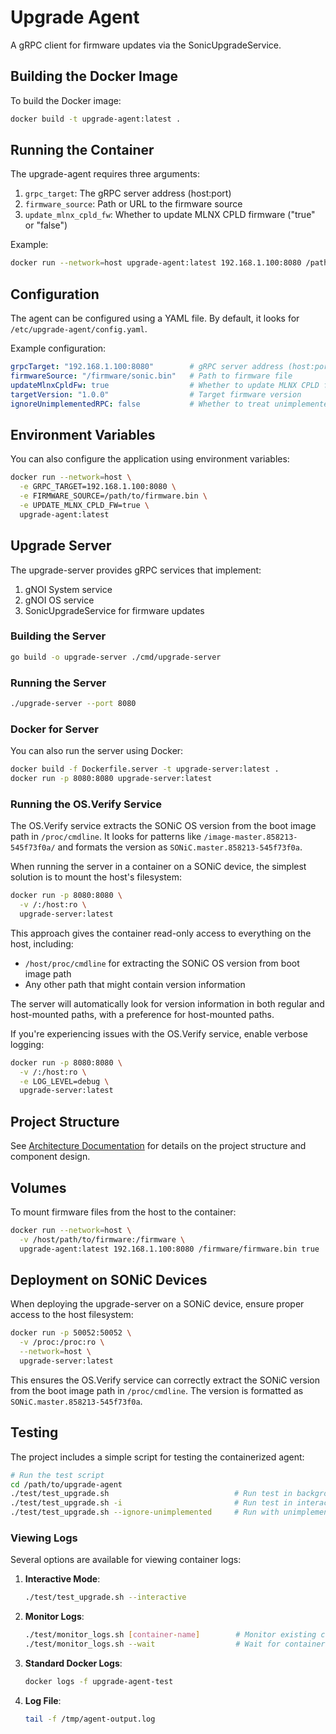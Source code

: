 # Upgrade Agent

A gRPC client for firmware updates via the SonicUpgradeService.

## Building the Docker Image

To build the Docker image:

```bash
docker build -t upgrade-agent:latest .
```

## Running the Container

The upgrade-agent requires three arguments:
1. `grpc_target`: The gRPC server address (host:port)
2. `firmware_source`: Path or URL to the firmware source
3. `update_mlnx_cpld_fw`: Whether to update MLNX CPLD firmware ("true" or "false")

Example:

```bash
docker run --network=host upgrade-agent:latest 192.168.1.100:8080 /path/to/firmware.bin true
```

## Configuration

The agent can be configured using a YAML file. By default, it looks for `/etc/upgrade-agent/config.yaml`.

Example configuration:

```yaml
grpcTarget: "192.168.1.100:8080"        # gRPC server address (host:port)
firmwareSource: "/firmware/sonic.bin"   # Path to firmware file
updateMlnxCpldFw: true                  # Whether to update MLNX CPLD firmware
targetVersion: "1.0.0"                  # Target firmware version
ignoreUnimplementedRPC: false           # Whether to treat unimplemented gRPC errors as success (for testing)
```

## Environment Variables

You can also configure the application using environment variables:

```bash
docker run --network=host \
  -e GRPC_TARGET=192.168.1.100:8080 \
  -e FIRMWARE_SOURCE=/path/to/firmware.bin \
  -e UPDATE_MLNX_CPLD_FW=true \
  upgrade-agent:latest
```

## Upgrade Server

The upgrade-server provides gRPC services that implement:
1. gNOI System service
2. gNOI OS service
3. SonicUpgradeService for firmware updates

### Building the Server

```bash
go build -o upgrade-server ./cmd/upgrade-server
```

### Running the Server

```bash
./upgrade-server --port 8080
```

### Docker for Server

You can also run the server using Docker:

```bash
docker build -f Dockerfile.server -t upgrade-server:latest .
docker run -p 8080:8080 upgrade-server:latest
```

### Running the OS.Verify Service

The OS.Verify service extracts the SONiC OS version from the boot image path in `/proc/cmdline`. It looks for patterns like `/image-master.858213-545f73f0a/` and formats the version as `SONiC.master.858213-545f73f0a`.

When running the server in a container on a SONiC device, the simplest solution is to mount the host's filesystem:

```bash
docker run -p 8080:8080 \
  -v /:/host:ro \
  upgrade-server:latest
```

This approach gives the container read-only access to everything on the host, including:
- `/host/proc/cmdline` for extracting the SONiC OS version from boot image path
- Any other path that might contain version information

The server will automatically look for version information in both regular and host-mounted paths, with a preference for host-mounted paths.

If you're experiencing issues with the OS.Verify service, enable verbose logging:

```bash
docker run -p 8080:8080 \
  -v /:/host:ro \
  -e LOG_LEVEL=debug \
  upgrade-server:latest
```

## Project Structure

See [Architecture Documentation](docs/architecture.md) for details on the project structure and component design.

## Volumes

To mount firmware files from the host to the container:

```bash
docker run --network=host \
  -v /host/path/to/firmware:/firmware \
  upgrade-agent:latest 192.168.1.100:8080 /firmware/firmware.bin true
```

## Deployment on SONiC Devices

When deploying the upgrade-server on a SONiC device, ensure proper access to the host filesystem:

```bash
docker run -p 50052:50052 \
  -v /proc:/proc:ro \
  --network=host \
  upgrade-server:latest
```

This ensures the OS.Verify service can correctly extract the SONiC version from the boot image path in `/proc/cmdline`. The version is formatted as `SONiC.master.858213-545f73f0a`.

## Testing

The project includes a simple script for testing the containerized agent:

```bash
# Run the test script
cd /path/to/upgrade-agent
./test/test_upgrade.sh                            # Run test in background mode
./test/test_upgrade.sh -i                         # Run test in interactive mode with logs visible
./test/test_upgrade.sh --ignore-unimplemented     # Run with unimplemented gRPC errors treated as success
```

### Viewing Logs

Several options are available for viewing container logs:

1. **Interactive Mode**:
   ```bash
   ./test/test_upgrade.sh --interactive
   ```

2. **Monitor Logs**:
   ```bash
   ./test/monitor_logs.sh [container-name]        # Monitor existing container
   ./test/monitor_logs.sh --wait                  # Wait for container and monitor until test completes
   ```

3. **Standard Docker Logs**:
   ```bash
   docker logs -f upgrade-agent-test
   ```

4. **Log File**:
   ```bash
   tail -f /tmp/agent-output.log
   ```

